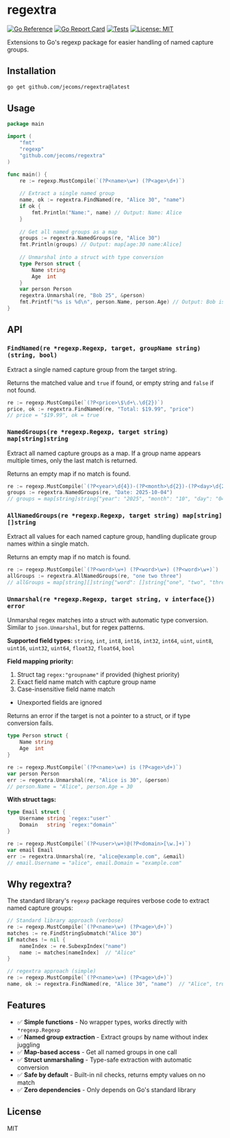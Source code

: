 

# regextra

[![Go Reference](https://pkg.go.dev/badge/github.com/jecoms/regextra.svg)](https://pkg.go.dev/github.com/jecoms/regextra)
[![Go Report Card](https://goreportcard.com/badge/github.com/jecoms/regextra)](https://goreportcard.com/report/github.com/jecoms/regextra)
[![Tests](https://github.com/jecoms/regextra/actions/workflows/test.yml/badge.svg)](https://github.com/jecoms/regextra/actions/workflows/test.yml)
[![License: MIT](https://img.shields.io/badge/License-MIT-yellow.svg)](https://opensource.org/licenses/MIT)

Extensions to Go's regexp package for easier handling of named capture groups.

## Installation

```bash
go get github.com/jecoms/regextra@latest
```

## Usage

```go
package main

import (
    "fmt"
    "regexp"
    "github.com/jecoms/regextra"
)

func main() {
    re := regexp.MustCompile(`(?P<name>\w+) (?P<age>\d+)`)
    
    // Extract a single named group
    name, ok := regextra.FindNamed(re, "Alice 30", "name")
    if ok {
        fmt.Println("Name:", name) // Output: Name: Alice
    }
    
    // Get all named groups as a map
    groups := regextra.NamedGroups(re, "Alice 30")
    fmt.Println(groups) // Output: map[age:30 name:Alice]
    
    // Unmarshal into a struct with type conversion
    type Person struct {
        Name string
        Age  int
    }
    var person Person
    regextra.Unmarshal(re, "Bob 25", &person)
    fmt.Printf("%s is %d\n", person.Name, person.Age) // Output: Bob is 25
}
```

## API

### `FindNamed(re *regexp.Regexp, target, groupName string) (string, bool)`

Extract a single named capture group from the target string.

Returns the matched value and `true` if found, or empty string and `false` if not found.

```go
re := regexp.MustCompile(`(?P<price>\$\d+\.\d{2})`)
price, ok := regextra.FindNamed(re, "Total: $19.99", "price")
// price = "$19.99", ok = true
```

### `NamedGroups(re *regexp.Regexp, target string) map[string]string`

Extract all named capture groups as a map. If a group name appears multiple times, only the last match is returned.

Returns an empty map if no match is found.

```go
re := regexp.MustCompile(`(?P<year>\d{4})-(?P<month>\d{2})-(?P<day>\d{2})`)
groups := regextra.NamedGroups(re, "Date: 2025-10-04")
// groups = map[string]string{"year": "2025", "month": "10", "day": "04"}
```

### `AllNamedGroups(re *regexp.Regexp, target string) map[string][]string`

Extract all values for each named capture group, handling duplicate group names within a single match.

Returns an empty map if no match is found.

```go
re := regexp.MustCompile(`(?P<word>\w+) (?P<word>\w+) (?P<word>\w+)`)
allGroups := regextra.AllNamedGroups(re, "one two three")
// allGroups = map[string][]string{"word": []string{"one", "two", "three"}}
```

### `Unmarshal(re *regexp.Regexp, target string, v interface{}) error`

Unmarshal regex matches into a struct with automatic type conversion. Similar to `json.Unmarshal`, but for regex patterns.

**Supported field types:** `string`, `int`, `int8`, `int16`, `int32`, `int64`, `uint`, `uint8`, `uint16`, `uint32`, `uint64`, `float32`, `float64`, `bool`

**Field mapping priority:**
1. Struct tag `regex:"groupname"` if provided (highest priority)
2. Exact field name match with capture group name
3. Case-insensitive field name match
- Unexported fields are ignored

Returns an error if the target is not a pointer to a struct, or if type conversion fails.

```go
type Person struct {
    Name string
    Age  int
}

re := regexp.MustCompile(`(?P<name>\w+) is (?P<age>\d+)`)
var person Person
err := regextra.Unmarshal(re, "Alice is 30", &person)
// person.Name = "Alice", person.Age = 30
```

**With struct tags:**

```go
type Email struct {
    Username string `regex:"user"`
    Domain   string `regex:"domain"`
}

re := regexp.MustCompile(`(?P<user>\w+)@(?P<domain>[\w.]+)`)
var email Email
err := regextra.Unmarshal(re, "alice@example.com", &email)
// email.Username = "alice", email.Domain = "example.com"
```

## Why regextra?

The standard library's `regexp` package requires verbose code to extract named capture groups:

```go
// Standard library approach (verbose)
re := regexp.MustCompile(`(?P<name>\w+) (?P<age>\d+)`)
matches := re.FindStringSubmatch("Alice 30")
if matches != nil {
    nameIndex := re.SubexpIndex("name")
    name := matches[nameIndex]  // "Alice"
}

// regextra approach (simple)
re := regexp.MustCompile(`(?P<name>\w+) (?P<age>\d+)`)
name, ok := regextra.FindNamed(re, "Alice 30", "name")  // "Alice", true
```

## Features

- ✅ **Simple functions** - No wrapper types, works directly with `*regexp.Regexp`
- ✅ **Named group extraction** - Extract groups by name without index juggling
- ✅ **Map-based access** - Get all named groups in one call
- ✅ **Struct unmarshaling** - Type-safe extraction with automatic conversion
- ✅ **Safe by default** - Built-in nil checks, returns empty values on no match
- ✅ **Zero dependencies** - Only depends on Go's standard library

## License

MIT